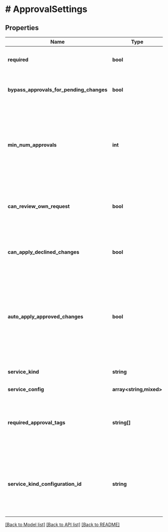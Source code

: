 # # ApprovalSettings

## Properties

Name | Type | Description | Notes
------------ | ------------- | ------------- | -------------
**required** | **bool** | If approvals are required for this environment |
**bypass_approvals_for_pending_changes** | **bool** | Whether to skip approvals for pending changes |
**min_num_approvals** | **int** | Sets the amount of approvals required before a member can apply a change. The minimum is one and the maximum is five. |
**can_review_own_request** | **bool** | Allow someone who makes an approval request to apply their own change |
**can_apply_declined_changes** | **bool** | Allow applying the change as long as at least one person has approved |
**auto_apply_approved_changes** | **bool** | Automatically apply changes that have been approved by all reviewers. This field is only applicable for approval services other than LaunchDarkly. | [optional]
**service_kind** | **string** | Which service to use for managing approvals |
**service_config** | **array<string,mixed>** |  |
**required_approval_tags** | **string[]** | Require approval only on flags with the provided tags. Otherwise all flags will require approval. |
**service_kind_configuration_id** | **string** | Optional field for integration configuration ID of a custom approval integration. This is an Enterprise-only feature. | [optional]

[[Back to Model list]](../../README.md#models) [[Back to API list]](../../README.md#endpoints) [[Back to README]](../../README.md)
